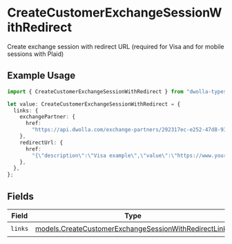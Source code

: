 # CreateCustomerExchangeSessionWithRedirect

Create exchange session with redirect URL (required for Visa and for mobile sessions with Plaid)

## Example Usage

```typescript
import { CreateCustomerExchangeSessionWithRedirect } from "dwolla-typescript";

let value: CreateCustomerExchangeSessionWithRedirect = {
  links: {
    exchangePartner: {
      href:
        "https://api.dwolla.com/exchange-partners/292317ec-e252-47d8-93c3-2d128e037aa4",
    },
    redirectUrl: {
      href:
        "{\"description\":\"Visa example\",\"value\":\"https://www.yourdomain.com/iav-callback\"}",
    },
  },
};
```

## Fields

| Field                                                                                                                | Type                                                                                                                 | Required                                                                                                             | Description                                                                                                          |
| -------------------------------------------------------------------------------------------------------------------- | -------------------------------------------------------------------------------------------------------------------- | -------------------------------------------------------------------------------------------------------------------- | -------------------------------------------------------------------------------------------------------------------- |
| `links`                                                                                                              | [models.CreateCustomerExchangeSessionWithRedirectLinks](../models/createcustomerexchangesessionwithredirectlinks.md) | :heavy_check_mark:                                                                                                   | N/A                                                                                                                  |